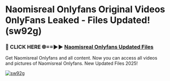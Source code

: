 # Naomisreal Onlyfans Original Videos 0nlyFans Leaked - Files Updated! (sw92g)

<h3>🔴 CLICK HERE 🌐==►► <a href="https://tinyurl.com/ehrbuxhb" rel="nofollow">Naomisreal Onlyfans Updated Files</a></h3>

Get Naomisreal Onlyfans and all content. Now you can access all videos and pictures of Naomisreal Onlyfans. New Updated Files 2025!

[![sw92g](https://i.imgur.com/lVYEuWS.gif)](https://tinyurl.com/ehrbuxhb)
